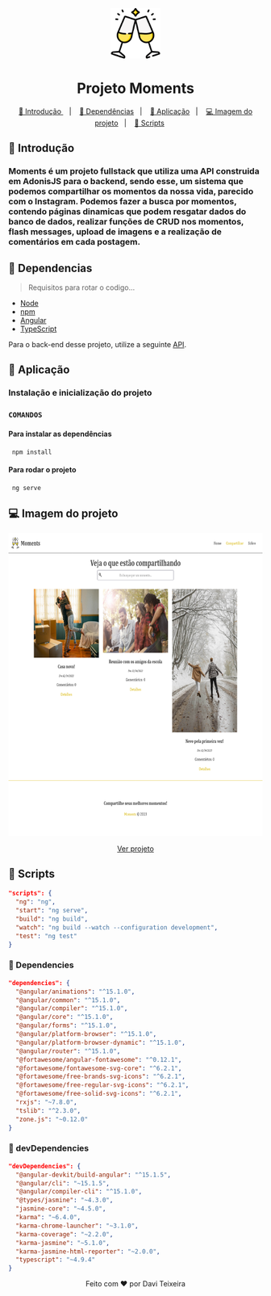 <p align="center">
  <a href="https://moments-project-pied.vercel.app/">
    <img src="moments/src/assets/moments.png" alt="Logo" width="" height="100" />
  </a>
</p>

<h1 align="center"> Projeto Moments </h1>

<p align="center">
  <a href="#Introducao"> 🧩 Introdução </a>&nbsp;&nbsp;&nbsp;|&nbsp;&nbsp;&nbsp;
  <a href="#Dependencias"> 🧪 Dependências</a>&nbsp;&nbsp;&nbsp;|&nbsp;&nbsp;&nbsp;
  <a href="#Aplicacao"> 🚀 Aplicação</a>&nbsp;&nbsp;&nbsp;|&nbsp;&nbsp;&nbsp;
  <a href="#Imagens"> 💻 Imagem do projeto</a>&nbsp;&nbsp;&nbsp;|&nbsp;&nbsp;&nbsp;
  <a href="#Scripts"> 📖 Scripts</a>&nbsp;&nbsp;&nbsp;&nbsp;&nbsp;&nbsp;
</p>

<a id="Introducao"></a>
## 🧩 Introdução

### Moments é um projeto fullstack que utiliza uma API construida em AdonisJS para o backend, sendo esse, um sistema que podemos compartilhar os momentos da nossa vida, parecido com o Instagram. Podemos fazer a busca por momentos, contendo páginas dinamicas que podem resgatar dados do banco de dados, realizar funções de CRUD nos momentos, flash messages, upload de imagens e a realização de comentários em cada postagem.

<a id="Dependencias"></a>
## 🧪 Dependencias
> Requisitos para rotar o codigo...

<ul>
  <li>
    <a href="https://nodejs.org/en">Node</a>
  </li>
  <li>
    <a href="https://www.npmjs.com/">npm</a>
  </li>
  <li>
    <a href="https://angular.io/">Angular</a>
  </li>
  <li>
    <a href="https://www.typescriptlang.org/">TypeScript</a>
  </li>
</ul>

<p>Para o back-end desse projeto, utilize a seguinte <a href="https://github.com/daviteixeira-btm/API-RESTful-com-AdonisJS">API</a>.</p>

<a id="Aplicacao"></a>
## 🚀 Aplicação

### Instalação e inicialização do projeto

### ```COMANDOS```

#### Para instalar as dependências
```
 npm install
```

#### Para rodar o projeto
```
 ng serve
```

<a id="Imagens"></a>
## 💻 Imagem do projeto

<div align="center">
  <img src="momentsImages/03.png" alt="tela04" width="" height="600" />
</div>
<p align="center"><a href="https://moments-project-pied.vercel.app/">Ver projeto</a></p>

<a id="Scripts"></a>
## 📖 Scripts

```JSON
"scripts": {
  "ng": "ng",
  "start": "ng serve",
  "build": "ng build",
  "watch": "ng build --watch --configuration development",
  "test": "ng test"
}
```

### 📖 Dependencies 

```JSON
"dependencies": {
  "@angular/animations": "^15.1.0",
  "@angular/common": "^15.1.0",
  "@angular/compiler": "^15.1.0",
  "@angular/core": "^15.1.0",
  "@angular/forms": "^15.1.0",
  "@angular/platform-browser": "^15.1.0",
  "@angular/platform-browser-dynamic": "^15.1.0",
  "@angular/router": "^15.1.0",
  "@fortawesome/angular-fontawesome": "^0.12.1",
  "@fortawesome/fontawesome-svg-core": "^6.2.1",
  "@fortawesome/free-brands-svg-icons": "^6.2.1",
  "@fortawesome/free-regular-svg-icons": "^6.2.1",
  "@fortawesome/free-solid-svg-icons": "^6.2.1",
  "rxjs": "~7.8.0",
  "tslib": "^2.3.0",
  "zone.js": "~0.12.0"
}

```

### 📖 devDependencies

```JSON
"devDependencies": {
  "@angular-devkit/build-angular": "^15.1.5",
  "@angular/cli": "~15.1.5",
  "@angular/compiler-cli": "^15.1.0",
  "@types/jasmine": "~4.3.0",
  "jasmine-core": "~4.5.0",
  "karma": "~6.4.0",
  "karma-chrome-launcher": "~3.1.0",
  "karma-coverage": "~2.2.0",
  "karma-jasmine": "~5.1.0",
  "karma-jasmine-html-reporter": "~2.0.0",
  "typescript": "~4.9.4"
}

```

<p align="center">Feito com ❤️ por Davi Teixeira</p>
